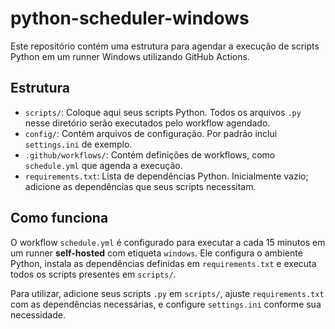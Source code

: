 # python-scheduler-windows

Este repositório contém uma estrutura para agendar a execução de scripts Python em um runner Windows utilizando GitHub Actions.

## Estrutura

- `scripts/`: Coloque aqui seus scripts Python. Todos os arquivos `.py` nesse diretório serão executados pelo workflow agendado.
- `config/`: Contém arquivos de configuração. Por padrão inclui `settings.ini` de exemplo.
- `.github/workflows/`: Contém definições de workflows, como `schedule.yml` que agenda a execução.
- `requirements.txt`: Lista de dependências Python. Inicialmente vazio; adicione as dependências que seus scripts necessitam.

## Como funciona

O workflow `schedule.yml` é configurado para executar a cada 15 minutos em um runner **self-hosted** com etiqueta `windows`. Ele configura o ambiente Python, instala as dependências definidas em `requirements.txt` e executa todos os scripts presentes em `scripts/`.

Para utilizar, adicione seus scripts `.py` em `scripts/`, ajuste `requirements.txt` com as dependências necessárias, e configure `settings.ini` conforme sua necessidade.
